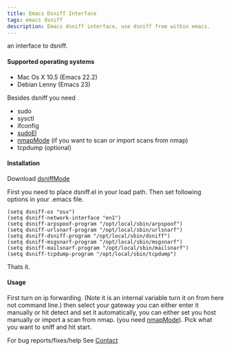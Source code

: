 ```yaml
---
title: Emacs Dsniff Interface
tags: emacs dsniff
description: Emacs dsniff interface, use dsniff from within emacs.
---
```


an interface to dsniff.
 
#### Supported operating systems

 - Mac Os X 10.5 (Emacs 22.2)
 - Debian Lenny (Emacs 23)

Besides dsniff you need

 - sudo
 - sysctl
 - ifconfig
 - [sudoEl](/sudoEl.markdown)
 - [nmapMode](/nmapMode.markdown) (if you want to scan or import scans from nmap)
 - tcpdump (optional)

#### Installation

Download [dsniffMode](http://github.com/nakkaya/emacs/blob/master/int/dsniff.el)

First you need to place dsniff.el in your load path. Then set following
options in your .emacs file.


    (setq dsniff-os "osx")
    (setq dsniff-network-interface "en1")
    (setq dsniff-arpspoof-program "/opt/local/sbin/arpspoof")
    (setq dsniff-urlsnarf-program "/opt/local/sbin/urlsnarf")
    (setq dsniff-dsniff-program "/opt/local/sbin/dsniff")
    (setq dsniff-msgsnarf-program "/opt/local/sbin/msgsnarf")
    (setq dsniff-mailsnarf-program "/opt/local/sbin/mailsnarf")
    (setq dsniff-tcpdump-program "/opt/local/sbin/tcpdump")

Thats it.

#### Usage

First turn on ip forwarding. (Note it is an internal variable turn it
on from here not command line.) then select your gateway you can either
enter it manually or hit detect and set it automatically, you can either
set you host manually or import a scan from nmap.
(you need [nmapMode](/nmapMode.markdown)). 
Pick what you want to sniff and hit start.


For bug reports/fixes/help See [Contact](/contact.markdown)
